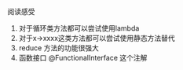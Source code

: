 阅读感受
1. 对于循环类方法都可以尝试使用lambda
2. 对于x->xxxx这类方法都可以尝试使用静态方法替代
3. reduce 方法的功能很强大
4. 函数接口  @FunctionalInterface 这个注解